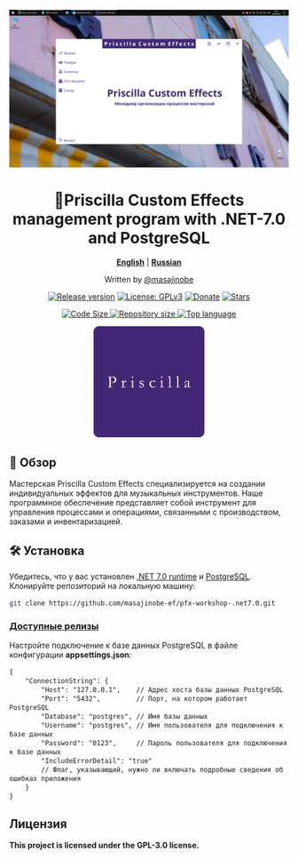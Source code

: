 <p align="center">
    <img src="pic.jpg" alt="pic"/>
</p>

<center>

# 🧢Priscilla Custom Effects management program with .NET-7.0 and PostgreSQL

</center>

<p align="center">
    <b><a href="https://github.com/masajinobe-ef/pfx-workshop-.net7.0#overview">English</a></b>
    |
    <b><a href="https://github.com/masajinobe-ef/pfx-workshop-.net7.0/tree/main?tab=readme-ov-file#%D0%BE%D0%B1%D0%B7%D0%BE%D1%80">Russian</a></b>
</p>

<center>

Written by [@masajinobe](https://github.com/masajinobe-ef)

</center>

<center>

[![Release version](https://img.shields.io/github/v/release/masajinobe-ef/pfx-workshop-.net7.0?color=brightgreen&label=Download&style=for-the-badge)](#установка "Installation")
[![License: GPLv3](https://img.shields.io/badge/license-GPLv3-blue.svg?style=for-the-badge)](LICENSE "License")
[![Donate](https://img.shields.io/badge/_-Donate-red.svg?logo=githubsponsors&labelColor=555555&style=for-the-badge)](https://boosty.to/priscilla-custom-effects "Donate")
[![Stars](https://img.shields.io/github/stars/masajinobe-ef/pfx-workshop-.net7.0?color=fff&labelColor=0C0E0F&style=for-the-badge)](https://boosty.to/priscilla-custom-effects "Stars")

</center>

<p align="center" >
    <a href="https://github.com/masajinobe-ef/pfx-workshop-.net7.0">
        <img src="https://img.shields.io/github/languages/code-size/masajinobe-ef/pfx-workshop-.net7.0.svg?style=for-the-badge" alt="Code Size" />
    </a>
    <a href="https://github.com/masajinobe-ef/pfx-workshop-.net7.0">
        <img src="https://img.shields.io/github/repo-size/masajinobe-ef/pfx-workshop-.net7.0.svg?style=for-the-badge" alt="Repository size" />
    </a>
    <a href="https://github.com/masajinobe-ef/pfx-workshop-.net7.0">
        <img src="https://img.shields.io/github/languages/top/masajinobe-ef/pfx-workshop-.net7.0.svg?style=for-the-badge" alt="Top language" />
    </a>
</p>
<p align="center" >
    <a href="https://priscilla-custom-effects.github.io">
        <img src="logo.png" alt="logo" width="200"/>
    </a>
</p>

## 📄 Обзор

Мастерская Priscilla Custom Effects специализируется на создании индивидуальных эффектов для музыкальных инструментов. Наше программное обеспечение представляет собой инструмент для управления процессами и операциями, связанными с производством, заказами и инвентаризацией.

## 🛠️ Установка

Убедитесь, что у вас установлен [.NET 7.0 runtime](https://dotnet.microsoft.com/en-us/download/dotnet/7.0) и [PostgreSQL](https://www.postgresql.org).
Клонируйте репозиторий на локальную машину:

```sh
git clone https://github.com/masajinobe-ef/pfx-workshop-.net7.0.git
```

### [Доступные релизы](https://github.com/masajinobe-ef/pfx-workshop-.net7.0/releases)

Настройте подключение к базе данных PostgreSQL в файле конфигурации **appsettings.json**:

```console
{
    "ConnectionString": {
        "Host": "127.0.0.1",    // Адрес хоста базы данных PostgreSQL
        "Port": "5432",         // Порт, на котором работает PostgreSQL
        "Database": "postgres", // Имя базы данных
        "Username": "postgres", // Имя пользователя для подключения к базе данных
        "Password": "0123",     // Пароль пользователя для подключения к базе данных
        "IncludeErrorDetail": "true" 
        // Флаг, указывающий, нужно ли включать подробные сведения об ошибках приложения
    }
}
```

## Лицензия

**This project is licensed under the GPL-3.0 license.**
